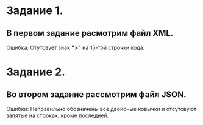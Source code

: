 # Задание 1.
## В первом задание расмотрим файл XML. 
Ошибка: Отутсвует знак **">"** на 15-той строчки кода.

# Задание 2.
## Во втором задание рассмотрим файл JSON.

Ошибки: Неправильно обозначены все двойоные ковычки и отсутсвуют запятые на строках, кроме последней.